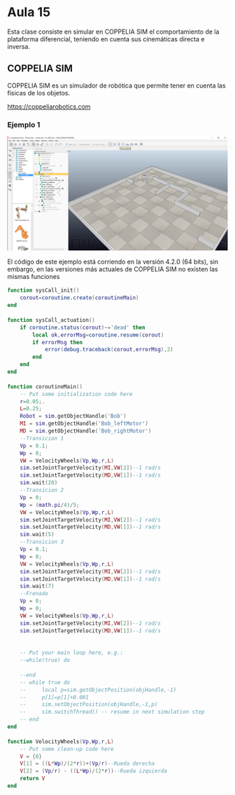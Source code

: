 <h1>Aula 15</h1>

Esta clase consiste en simular en COPPELIA SIM el comportamiento de la plataforma diferencial, teniendo en cuenta sus cinemáticas directa e inversa.

<h2>COPPELIA SIM</h2>

COPPELIA SIM es un simulador de robótica que permite tener en cuenta las físicas de los objetos.

https://coppeliarobotics.com

<h3>Ejemplo 1</h3>

![Ejemplo 1](image.png)

El código de este ejemplo está corriendo en la versión 4.2.0 (64 bits), sin embargo, en las versiones más actuales de COPPELIA SIM no existen las mismas funciones

```lua
function sysCall_init()
    corout=coroutine.create(coroutineMain)
end

function sysCall_actuation()
    if coroutine.status(corout)~='dead' then
        local ok,errorMsg=coroutine.resume(corout)
        if errorMsg then
            error(debug.traceback(corout,errorMsg),2)
        end
    end
end

function coroutineMain()
    -- Put some initialization code here
    r=0.05;.
    L=0.25;
    Robot = sim.getObjectHandle('Bob') 
    MI = sim.getObjectHandle('Bob_leftMotor')
    MD = sim.getObjectHandle('Bob_rightMotor')
    --Transicion 1
    Vp = 0.1;
    Wp = 0;
    VW = VelocityWheels(Vp,Wp,r,L)
    sim.setJointTargetVelocity(MI,VW[2])--1 rad/s
    sim.setJointTargetVelocity(MD,VW[1])--1 rad/s
    sim.wait(20)
    --Transicion 2
    Vp = 0;
    Wp = (math.pi/4)/5;
    VW = VelocityWheels(Vp,Wp,r,L)
    sim.setJointTargetVelocity(MI,VW[2])--1 rad/s
    sim.setJointTargetVelocity(MD,VW[1])--1 rad/s
    sim.wait(5)
    --Transicion 3
    Vp = 0.1;
    Wp = 0;
    VW = VelocityWheels(Vp,Wp,r,L)
    sim.setJointTargetVelocity(MI,VW[2])--1 rad/s
    sim.setJointTargetVelocity(MD,VW[1])--1 rad/s
    sim.wait(7)
    --Frenado
    Vp = 0;
    Wp = 0;
    VW = VelocityWheels(Vp,Wp,r,L)
    sim.setJointTargetVelocity(MI,VW[2])--1 rad/s
    sim.setJointTargetVelocity(MD,VW[1])--1 rad/s
    
    
    -- Put your main loop here, e.g.:
    --while(true) do
    
    --end
    -- while true do
    --     local p=sim.getObjectPosition(objHandle,-1)
    --     p[1]=p[1]+0.001
    --     sim.setObjectPosition(objHandle,-1,p)
    --     sim.switchThread() -- resume in next simulation step
    -- end
end

function VelocityWheels(Vp,Wp,r,L)
    -- Put some clean-up code here
    V = {0}
    V[1] = ((L*Wp)/(2*r))+(Vp/r)--Rueda derecha
    V[2] = (Vp/r) - ((L*Wp)/(2*r))--Rueda izquierda
    return V
end

```